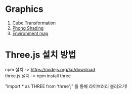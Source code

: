 # Graphics

1. [Cube Transformation](https://github.com/minkyokyo/Computer-Graphics/tree/main/Cube%26Camera%20Transformation)
2. [Phong Shading](wwww.naver.com)
3. [Environment map](https://github.com/minkyokyo/Computer-Graphics/tree/main/Environment%20map)

# Three.js 설치 방법

npm 설치 -> https://nodejs.org/ko/download  
three.js 설치 -> npm install three

"import \* as THREE from 'three';" 를 통해 라이브러리 불러오기!
